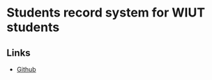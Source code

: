 # Students record system for WIUT students

## Links
- [Github](https://github.com/aibrohim/srs-web-tech)
